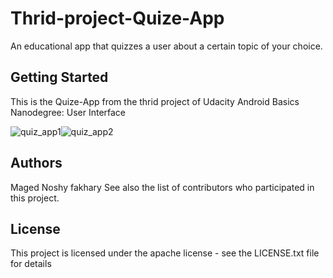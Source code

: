 # Thrid-project-Quize-App
An educational app that quizzes a user about a certain topic of your choice. 
## Getting Started
This is the Quize-App from the thrid project of Udacity Android Basics Nanodegree: User Interface

![quiz_app1](https://user-images.githubusercontent.com/66837612/85616522-28729380-b65e-11ea-975a-16aace53c2a1.png)![quiz_app2](https://user-images.githubusercontent.com/66837612/85616526-29a3c080-b65e-11ea-9b99-838449410236.png)


## Authors
Maged Noshy fakhary See also the list of contributors who participated in this project.

## License
This project is licensed under the apache license - see the LICENSE.txt file for details
